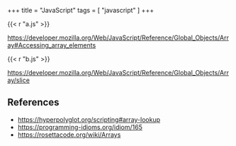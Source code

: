 +++
title = "JavaScript"
tags = [ "javascript" ]
+++

{{< r "a.js" >}}

<https://developer.mozilla.org/Web/JavaScript/Reference/Global_Objects/Array#Accessing_array_elements>

{{< r "b.js" >}}

<https://developer.mozilla.org/Web/JavaScript/Reference/Global_Objects/Array/slice>

## References

- <https://hyperpolyglot.org/scripting#array-lookup>
- <https://programming-idioms.org/idiom/165>
- <https://rosettacode.org/wiki/Arrays>
